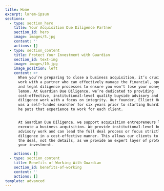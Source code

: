 ```yaml
---
title: Home
excerpt: lorem-ipsum
sections:
  - type: section_hero
    title: Your Acquisition Due Diligence Partner
    section_id: hero
    image: images/5.jpg
    content: ''
    actions: []
  - type: section_content
    title: Protect Your Investment with Guardian
    section_id: text-img
    image: images/10.jpg
    image_position: left
    content: >+
      When you’re preparing to close a business acquisition, it’s crucial to
      work with a partner who can effectively manage the financial, operational,
      and legal diligence processes to ensure you won't lose your money buying a
      lemon. At Guardian Due Diligence, we’re dedicated to providing
      cost-effective, institutional-level quality buyside advisory and due
      diligence work with a focus on integrity. Our founder, Elliott Holland,
      was a self-funded searcher for six years prior to starting Guardian, and
      he puts that experience to work for each client.


      At Guardian Due Diligence, we support acquisition entrepreneurs looking to
      execute a business acquisition. We provide institutional-level buyside
      advisory work and can lead the full deal process or focus strictly on due
      diligence in a cost-effective manner. This allows our clients to focus on
      the deal, not the details, as we provide an expert layer of protection for
      your investment.

    actions: []
  - type: section_content
    title: Benefits of Working With Guardian
    section_id: benefits-of-working
    content: ''
    actions: []
template: advanced
---
```

